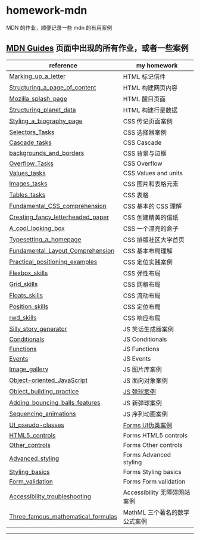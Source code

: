 # homework-mdn

MDN 的作业，顺便记录一些 mdn 的有用案例

## [MDN Guides] 页面中出现的所有作业，或者一些案例

| reference                            | my homework                          |
| ------------------------------------ | ------------------------------------ |
| [Marking_up_a_letter]                | HTML 标记信件                        |
| [Structuring_a_page_of_content]      | HTML 构建网页内容                    |
| [Mozilla_splash_page]                | HTML 醒目页面                        |
| [Structuring_planet_data]            | HTML 构建行星数据                    |
| [Styling_a_biography_page]           | CSS 传记页面案例                     |
| [Selectors_Tasks]                    | CSS 选择器案例                       |
| [Cascade_tasks]                      | CSS Cascade                          |
| [backgrounds_and_borders]            | CSS 背景与边框                       |
| [Overflow_Tasks]                     | CSS Overflow                         |
| [Values_tasks]                       | CSS Values and units                 |
| [Images_tasks]                       | CSS 图片和表格元素                   |
| [Tables_tasks]                       | CSS 表格                             |
| [Fundamental_CSS_comprehension]      | CSS 基本的 CSS 理解                  |
| [Creating_fancy_letterheaded_paper]  | CSS 创建精美的信纸                   |
| [A_cool_looking_box]                 | CSS 一个漂亮的盒子                   |
| [Typesetting_a_homepage]             | CSS 排版社区大学首页                 |
| [Fundamental_Layout_Comprehension]   | CSS 基本布局理解                     |
| [Practical_positioning_examples]     | CSS 定位实践案例                     |
| [Flexbox_skills]                     | CSS 弹性布局                         |
| [Grid_skills]                        | CSS 网格布局                         |
| [Floats_skills]                      | CSS 流动布局                         |
| [Position_skills]                    | CSS 定位布局                         |
| [rwd_skills]                         | CSS 响应布局                         |
| [Silly_story_generator]              | JS 笑话生成器案例                    |
| [Conditionals]                       | JS Conditionals                      |
| [Functions]                          | JS Functions                         |
| [Events]                             | JS Events                            |
| [Image_gallery]                      | JS 图片库案例                        |
| [Object-oriented_JavaScript]         | JS 面向对象案例                      |
| [Object_building_practice]           | [JS 弹球案例][JS 弹球案例]           |
| [Adding_bouncing_balls_features]     | JS 新弹球案例                        |
| [Sequencing_animations]              | JS 序列动画案例                      |
| [UI_pseudo-classes]                  | [Forms UI伪类案例][Forms UI伪类案例] |
| [HTML5_controls]                     | Forms HTML5 controls                 |
| [Other_controls]                     | Forms Other controls                 |
| [Advanced_styling]                   | Forms Advanced styling               |
| [Styling_basics]                     | Forms Styling basics                 |
| [Form_validation]                    | Forms Form validation                |
| [Accessibility_troubleshooting]      | Accessibility 无障碍网站案例         |
| [Three_famous_mathematical_formulas] | MathML 三个著名的数学公式案例        |

---

[JS 弹球案例]: /mdn-guides/js-bouncing-balls/index.html
[Forms UI伪类案例]: /mdn-guides/forms-ui_pseudo-classes/index.html

[MDN Guides]: https://developer.mozilla.org/en-US/docs/Learn
[Marking_up_a_letter]: https://developer.mozilla.org/en-US/docs/Learn/HTML/Introduction_to_HTML/Marking_up_a_letter
[Structuring_a_page_of_content]: https://developer.mozilla.org/en-US/docs/Learn/HTML/Introduction_to_HTML/Structuring_a_page_of_content
[Mozilla_splash_page]: https://developer.mozilla.org/en-US/docs/Learn/HTML/Multimedia_and_embedding/Mozilla_splash_page
[Structuring_planet_data]: https://developer.mozilla.org/en-US/docs/Learn/HTML/Tables/Structuring_planet_data
[Styling_a_biography_page]: https://developer.mozilla.org/en-US/docs/Learn/CSS/First_steps/Styling_a_biography_page
[Selectors_Tasks]: https://developer.mozilla.org/en-US/docs/Learn/CSS/Building_blocks/Selectors/Selectors_Tasks
[Cascade_tasks]: https://developer.mozilla.org/en-US/docs/Learn/CSS/Building_blocks/Cascade_tasks
[backgrounds_and_borders]: https://developer.mozilla.org/en-US/docs/Learn/CSS/Building_blocks/Test_your_skills_backgrounds_and_borders
[Overflow_Tasks]: https://developer.mozilla.org/en-US/docs/Learn/CSS/Building_blocks/Overflow_Tasks
[Values_tasks]: https://developer.mozilla.org/en-US/docs/Learn/CSS/Building_blocks/Values_tasks
[Images_tasks]: https://developer.mozilla.org/en-US/docs/Learn/CSS/Building_blocks/Images_tasks
[Tables_tasks]: https://developer.mozilla.org/en-US/docs/Learn/CSS/Building_blocks/Tables_tasks
[Fundamental_CSS_comprehension]: https://developer.mozilla.org/en-US/docs/Learn/CSS/Building_blocks/Fundamental_CSS_comprehension
[Creating_fancy_letterheaded_paper]: https://developer.mozilla.org/en-US/docs/Learn/CSS/Building_blocks/Creating_fancy_letterheaded_paper
[A_cool_looking_box]: https://developer.mozilla.org/en-US/docs/Learn/CSS/Building_blocks/A_cool_looking_box
[Typesetting_a_homepage]: https://developer.mozilla.org/en-US/docs/Learn/CSS/Styling_text/Typesetting_a_homepage
[Fundamental_Layout_Comprehension]: https://developer.mozilla.org/en-US/docs/Learn/CSS/CSS_layout/Fundamental_Layout_Comprehension
[Practical_positioning_examples]: https://developer.mozilla.org/en-US/docs/Learn/CSS/CSS_layout/Practical_positioning_examples
[Flexbox_skills]: https://developer.mozilla.org/en-US/docs/Learn/CSS/CSS_layout/Flexbox_skills
[Grid_skills]: https://developer.mozilla.org/en-US/docs/Learn/CSS/CSS_layout/Grid_skills
[Floats_skills]: https://developer.mozilla.org/en-US/docs/Learn/CSS/CSS_layout/Floats_skills
[Position_skills]: https://developer.mozilla.org/en-US/docs/Learn/CSS/CSS_layout/Position_skills
[rwd_skills]: https://developer.mozilla.org/en-US/docs/Learn/CSS/CSS_layout/rwd_skills
[Silly_story_generator]: https://developer.mozilla.org/en-US/docs/Learn/JavaScript/First_steps/Silly_story_generator
[Conditionals]: https://developer.mozilla.org/en-US/docs/Learn/JavaScript/Building_blocks/Test_your_skills:_Conditionals
[Functions]: https://developer.mozilla.org/en-US/docs/Learn/JavaScript/Building_blocks/Test_your_skills:_Functions
[Events]: https://developer.mozilla.org/en-US/docs/Learn/JavaScript/Building_blocks/Test_your_skills:_Events
[Image_gallery]: https://developer.mozilla.org/en-US/docs/Learn/JavaScript/Building_blocks/Image_gallery
[Object-oriented_JavaScript]: https://developer.mozilla.org/en-US/docs/Learn/JavaScript/Objects/Test_your_skills:_Object-oriented_JavaScript
[Object_building_practice]: https://developer.mozilla.org/en-US/docs/Learn/JavaScript/Objects/Object_building_practice
[Adding_bouncing_balls_features]: https://developer.mozilla.org/en-US/docs/Learn/JavaScript/Objects/Adding_bouncing_balls_features
[Sequencing_animations]: https://developer.mozilla.org/en-US/docs/Learn/JavaScript/Asynchronous/Sequencing_animations
[UI_pseudo-classes]: https://developer.mozilla.org/en-US/docs/Learn/Forms/UI_pseudo-classes
[HTML5_controls]: https://developer.mozilla.org/en-US/docs/Learn/Forms/Test_your_skills:_HTML5_controls
[Other_controls]: https://developer.mozilla.org/en-US/docs/Learn/Forms/Test_your_skills:_Other_controls
[Advanced_styling]: https://developer.mozilla.org/en-US/docs/Learn/Forms/Test_your_skills:_Advanced_styling
[Styling_basics]: https://developer.mozilla.org/en-US/docs/Learn/Forms/Test_your_skills:_Styling_basics
[Form_validation]: https://developer.mozilla.org/en-US/docs/Learn/Forms/Test_your_skills:_Form_validation
[Accessibility_troubleshooting]: https://developer.mozilla.org/en-US/docs/Learn/Accessibility/Accessibility_troubleshooting
[Three_famous_mathematical_formulas]: https://developer.mozilla.org/en-US/docs/Learn/MathML/First_steps/Three_famous_mathematical_formulas
